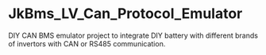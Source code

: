 # JkBms_LV_Can_Protocol_Emulator
DIY CAN BMS emulator project to integrate DIY battery with different brands of invertors with CAN or RS485 communication.
